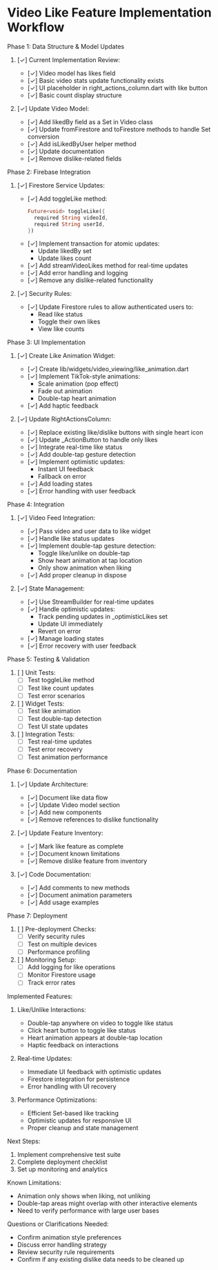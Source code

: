 # Video Like Feature Implementation Workflow

Phase 1: Data Structure & Model Updates
1. [✓] Current Implementation Review:
   - [✓] Video model has likes field
   - [✓] Basic video stats update functionality exists
   - [✓] UI placeholder in right_actions_column.dart with like button
   - [✓] Basic count display structure

2. [✓] Update Video Model:
   - [✓] Add likedBy field as a Set<String> in Video class
   - [✓] Update fromFirestore and toFirestore methods to handle Set conversion
   - [✓] Add isLikedByUser helper method
   - [✓] Update documentation
   - [✓] Remove dislike-related fields

Phase 2: Firebase Integration
1. [✓] Firestore Service Updates:
   - [✓] Add toggleLike method:
     ```dart
     Future<void> toggleLike({
       required String videoId,
       required String userId,
     })
     ```
   - [✓] Implement transaction for atomic updates:
     - Update likedBy set
     - Update likes count
   - [✓] Add streamVideoLikes method for real-time updates
   - [✓] Add error handling and logging
   - [✓] Remove any dislike-related functionality

2. [✓] Security Rules:
   - [✓] Update Firestore rules to allow authenticated users to:
     - Read like status
     - Toggle their own likes
     - View like counts

Phase 3: UI Implementation
1. [✓] Create Like Animation Widget:
   - [✓] Create lib/widgets/video_viewing/like_animation.dart
   - [✓] Implement TikTok-style animations:
     - Scale animation (pop effect)
     - Fade out animation
     - Double-tap heart animation
   - [✓] Add haptic feedback

2. [✓] Update RightActionsColumn:
   - [✓] Replace existing like/dislike buttons with single heart icon
   - [✓] Update _ActionButton to handle only likes
   - [✓] Integrate real-time like status
   - [✓] Add double-tap gesture detection
   - [✓] Implement optimistic updates:
     - Instant UI feedback
     - Fallback on error
   - [✓] Add loading states
   - [✓] Error handling with user feedback

Phase 4: Integration
1. [✓] Video Feed Integration:
   - [✓] Pass video and user data to like widget
   - [✓] Handle like status updates
   - [✓] Implement double-tap gesture detection:
     - Toggle like/unlike on double-tap
     - Show heart animation at tap location
     - Only show animation when liking
   - [✓] Add proper cleanup in dispose

2. [✓] State Management:
   - [✓] Use StreamBuilder for real-time updates
   - [✓] Handle optimistic updates:
     - Track pending updates in _optimisticLikes set
     - Update UI immediately
     - Revert on error
   - [✓] Manage loading states
   - [✓] Error recovery with user feedback

Phase 5: Testing & Validation
1. [ ] Unit Tests:
   - [ ] Test toggleLike method
   - [ ] Test like count updates
   - [ ] Test error scenarios

2. [ ] Widget Tests:
   - [ ] Test like animation
   - [ ] Test double-tap detection
   - [ ] Test UI state updates

3. [ ] Integration Tests:
   - [ ] Test real-time updates
   - [ ] Test error recovery
   - [ ] Test animation performance

Phase 6: Documentation
1. [✓] Update Architecture:
   - [✓] Document like data flow
   - [✓] Update Video model section
   - [✓] Add new components
   - [✓] Remove references to dislike functionality

2. [✓] Update Feature Inventory:
   - [✓] Mark like feature as complete
   - [✓] Document known limitations
   - [✓] Remove dislike feature from inventory

3. [✓] Code Documentation:
   - [✓] Add comments to new methods
   - [✓] Document animation parameters
   - [✓] Add usage examples

Phase 7: Deployment
1. [ ] Pre-deployment Checks:
   - [ ] Verify security rules
   - [ ] Test on multiple devices
   - [ ] Performance profiling

2. [ ] Monitoring Setup:
   - [ ] Add logging for like operations
   - [ ] Monitor Firestore usage
   - [ ] Track error rates

Implemented Features:
1. Like/Unlike Interactions:
   - Double-tap anywhere on video to toggle like status
   - Click heart button to toggle like status
   - Heart animation appears at double-tap location
   - Haptic feedback on interactions

2. Real-time Updates:
   - Immediate UI feedback with optimistic updates
   - Firestore integration for persistence
   - Error handling with UI recovery

3. Performance Optimizations:
   - Efficient Set-based like tracking
   - Optimistic updates for responsive UI
   - Proper cleanup and state management

Next Steps:
1. Implement comprehensive test suite
2. Complete deployment checklist
3. Set up monitoring and analytics

Known Limitations:
- Animation only shows when liking, not unliking
- Double-tap areas might overlap with other interactive elements
- Need to verify performance with large user bases

Questions or Clarifications Needed:
- Confirm animation style preferences
- Discuss error handling strategy
- Review security rule requirements
- Confirm if any existing dislike data needs to be cleaned up